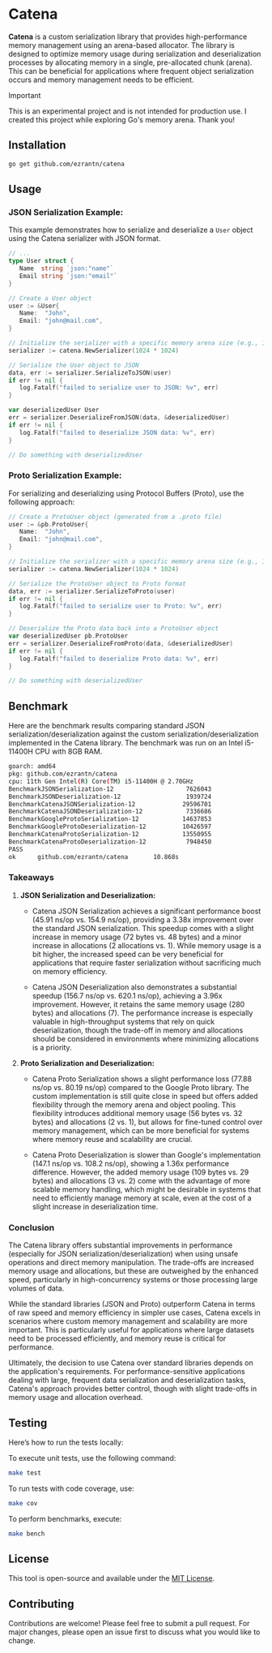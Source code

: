 # Catena

**Catena** is a custom serialization library that provides high-performance memory management using an arena-based allocator. The library is designed to optimize memory usage during serialization and deserialization processes by allocating memory in a single, pre-allocated chunk (arena). This can be beneficial for applications where frequent object serialization occurs and memory management needs to be efficient.

> [!IMPORTANT]
> This is an experimental project and is not intended for production use. I created this project while exploring Go's memory arena. Thank you!

## Installation

```bash
go get github.com/ezrantn/catena
```

## Usage

### JSON Serialization Example:

This example demonstrates how to serialize and deserialize a `User` object using the Catena serializer with JSON format.

```go
// ...
type User struct {
   Name  string `json:"name"`
   Email string `json:"email"`
}

// Create a User object
user := &User{
   Name:  "John",
   Email: "john@mail.com",
}

// Initialize the serializer with a specific memory arena size (e.g., 1 MB)
serializer := catena.NewSerializer(1024 * 1024)

// Serialize the User object to JSON
data, err := serializer.SerializeToJSON(user)
if err != nil {
   log.Fatalf("failed to serialize user to JSON: %v", err)
}
```

```go
var deserializedUser User
err = serializer.DeserializeFromJSON(data, &deserializedUser)
if err != nil {
   log.Fatalf("failed to deserialize JSON data: %v", err)
}

// Do something with deserializedUser
```

### Proto Serialization Example:

For serializing and deserializing using Protocol Buffers (Proto), use the following approach:

```go
// Create a ProtoUser object (generated from a .proto file)
user := &pb.ProtoUser{
   Name:  "John",
   Email: "john@mail.com",
}

// Initialize the serializer with a specific memory arena size (e.g., 1 MB)
serializer := catena.NewSerializer(1024 * 1024)

// Serialize the ProtoUser object to Proto format
data, err := serializer.SerializeToProto(user)
if err != nil {
   log.Fatalf("failed to serialize user to Proto: %v", err)
}
```

```go
// Deserialize the Proto data back into a ProtoUser object
var deserializedUser pb.ProtoUser
err = serializer.DeserializeFromProto(data, &deserializedUser)
if err != nil {
   log.Fatalf("failed to deserialize Proto data: %v", err)
}

// Do something with deserializedUser
```

## Benchmark

Here are the benchmark results comparing standard JSON serialization/deserialization against the custom serialization/deserialization implemented in the Catena library. The benchmark was run on an Intel i5-11400H CPU with 8GB RAM.

```bash
goarch: amd64
pkg: github.com/ezrantn/catena
cpu: 11th Gen Intel(R) Core(TM) i5-11400H @ 2.70GHz
BenchmarkJSONSerialization-12                    7626043               154.9 ns/op            48 B/op          1 allocs/op
BenchmarkJSONDeserialization-12                  1939724               620.1 ns/op           280 B/op          7 allocs/op
BenchmarkCatenaJSONSerialization-12             29596701                45.91 ns/op           48 B/op          1 allocs/op
BenchmarkCatenaJSONDeserialization-12            7336686               156.7 ns/op           280 B/op          7 allocs/op
BenchmarkGoogleProtoSerialization-12            14637853                80.19 ns/op           32 B/op          1 allocs/op
BenchmarkGoogleProtoDeserialization-12          10426597               108.2 ns/op            29 B/op          2 allocs/op
BenchmarkCatenaProtoSerialization-12            13550955                77.88 ns/op           32 B/op          1 allocs/op
BenchmarkCatenaProtoDeserialization-12           7948450               147.1 ns/op           109 B/op          3 allocs/op
PASS
ok      github.com/ezrantn/catena       10.868s
```

### Takeaways

1. **JSON Serialization and Deserialization:**

   - Catena JSON Serialization achieves a significant performance boost (45.91 ns/op vs. 154.9 ns/op), providing a 3.38x improvement over the standard JSON serialization. This speedup comes with a slight increase in memory usage (72 bytes vs. 48 bytes) and a minor increase in allocations (2 allocations vs. 1). While memory usage is a bit higher, the increased speed can be very beneficial for applications that require faster serialization without sacrificing much on memory efficiency.

   - Catena JSON Deserialization also demonstrates a substantial speedup (156.7 ns/op vs. 620.1 ns/op), achieving a 3.96x improvement. However, it retains the same memory usage (280 bytes) and allocations (7). The performance increase is especially valuable in high-throughput systems that rely on quick deserialization, though the trade-off in memory and allocations should be considered in environments where minimizing allocations is a priority.
2. **Proto Serialization and Deserialization:**

   - Catena Proto Serialization shows a slight performance loss (77.88 ns/op vs. 80.19 ns/op) compared to the Google Proto library. The custom implementation is still quite close in speed but offers added flexibility through the memory arena and object pooling. This flexibility introduces additional memory usage (56 bytes vs. 32 bytes) and allocations (2 vs. 1), but allows for fine-tuned control over memory management, which can be more beneficial for systems where memory reuse and scalability are crucial.
  
   - Catena Proto Deserialization is slower than Google's implementation (147.1 ns/op vs. 108.2 ns/op), showing a 1.36x performance difference. However, the added memory usage (109 bytes vs. 29 bytes) and allocations (3 vs. 2) come with the advantage of more scalable memory handling, which might be desirable in systems that need to efficiently manage memory at scale, even at the cost of a slight increase in deserialization time.

### Conclusion

The Catena library offers substantial improvements in performance (especially for JSON serialization/deserialization) when using unsafe operations and direct memory manipulation. The trade-offs are increased memory usage and allocations, but these are outweighed by the enhanced speed, particularly in high-concurrency systems or those processing large volumes of data.

While the standard libraries (JSON and Proto) outperform Catena in terms of raw speed and memory efficiency in simpler use cases, Catena excels in scenarios where custom memory management and scalability are more important. This is particularly useful for applications where large datasets need to be processed efficiently, and memory reuse is critical for performance.

Ultimately, the decision to use Catena over standard libraries depends on the application's requirements. For performance-sensitive applications dealing with large, frequent data serialization and deserialization tasks, Catena's approach provides better control, though with slight trade-offs in memory usage and allocation overhead.

## Testing

Here’s how to run the tests locally:

To execute unit tests, use the following command:

```bash
make test
```

To run tests with code coverage, use:

```bash
make cov
```

To perform benchmarks, execute:

```bash
make bench
```

## License

This tool is open-source and available under the [MIT License](https://github.com/ezrantn/catena/blob/main/LICENSE).

## Contributing

Contributions are welcome! Please feel free to submit a pull request. For major changes, please open an issue first to discuss what you would like to change.
